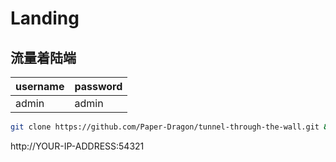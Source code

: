 # Landing

## 流量着陆端

| username | password |
| -------- | --------- |
| admin    | admin  |

```bash
git clone https://github.com/Paper-Dragon/tunnel-through-the-wall.git && cd tunnel-through-the-wall/landing && docker-compose up -d
```

http://YOUR-IP-ADDRESS:54321
